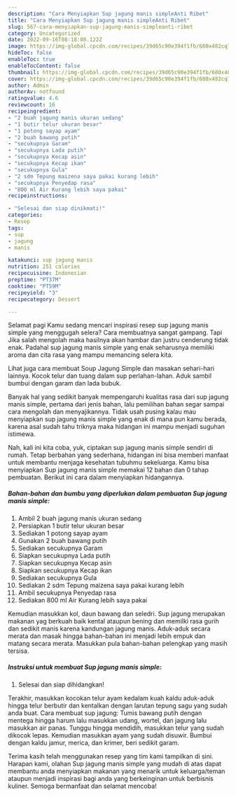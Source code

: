 ```yaml
---
description: "Cara Menyiapkan Sup jagung manis simpleAnti Ribet"
title: "Cara Menyiapkan Sup jagung manis simpleAnti Ribet"
slug: 567-cara-menyiapkan-sup-jagung-manis-simpleanti-ribet
category: Uncategorized
date: 2022-09-16T08:18:08.122Z
image: https://img-global.cpcdn.com/recipes/39d65c90e394f1fb/680x482cq70/sup-jagung-manis-simple-foto-resep-utama.jpg
hideToc: false
enableToc: true
enableTocContent: false
thumbnail: https://img-global.cpcdn.com/recipes/39d65c90e394f1fb/680x482cq70/sup-jagung-manis-simple-foto-resep-utama.jpg
cover: https://img-global.cpcdn.com/recipes/39d65c90e394f1fb/680x482cq70/sup-jagung-manis-simple-foto-resep-utama.jpg
author: Admin
authorAv: notfound
ratingvalue: 4.6
reviewcount: 16
recipeingredient:
- "2 buah jagung manis ukuran sedang"
- "1 butir telur ukuran besar"
- "1 potong sayap ayam"
- "2 buah bawang putih"
- "secukupnya Garam"
- "secukupnya Lada putih"
- "secukupnya Kecap asin"
- "secukupnya Kecap ikan"
- "secukupnya Gula"
- "2 sdm Tepung maizena saya pakai kurang lebih"
- "secukupnya Penyedap rasa"
- "800 ml Air Kurang lebih saya pakai"
recipeinstructions:

- "Selesai dan siap dinikmati!"
categories:
- Resep
tags:
- sup
- jagung
- manis

katakunci: sup jagung manis 
nutrition: 251 calories
recipecuisine: Indonesian
preptime: "PT37M"
cooktime: "PT59M"
recipeyield: "3"
recipecategory: Dessert

---
```



Selamat pagi Kamu sedang mencari inspirasi resep sup jagung manis simple yang menggugah selera? Cara membuatnya sangat gampang. Tapi Jika salah mengolah maka hasilnya akan hambar dan justru cenderung tidak enak. Padahal sup jagung manis simple yang enak seharusnya memiliki aroma dan cita rasa yang mampu memancing selera kita.


Lihat juga cara membuat Soup Jagung Simple dan masakan sehari-hari lainnya. Kocok telur dan tuang dalam sup perlahan-lahan. Aduk sambil bumbui dengan garam dan lada bubuk.

Banyak hal yang sedikit banyak mempengaruhi kualitas rasa dari sup jagung manis simple, pertama dari jenis bahan, lalu pemilihan bahan segar sampai cara mengolah dan menyajikannya. Tidak usah pusing kalau mau menyiapkan sup jagung manis simple yang enak di mana pun kamu berada, karena asal sudah tahu triknya maka hidangan ini mampu menjadi suguhan istimewa.


Nah, kali ini kita coba, yuk, ciptakan sup jagung manis simple sendiri di rumah. Tetap berbahan yang sederhana, hidangan ini bisa memberi manfaat untuk membantu menjaga kesehatan tubuhmu sekeluarga. Kamu bisa menyiapkan Sup jagung manis simple memakai 12 bahan dan 0 tahap pembuatan. Berikut ini cara dalam menyiapkan hidangannya.

<!--inarticleads1-->

##### Bahan-bahan dan bumbu yang diperlukan dalam pembuatan Sup jagung manis simple:

1. Ambil 2 buah jagung manis ukuran sedang
1. Persiapkan 1 butir telur ukuran besar
1. Sediakan 1 potong sayap ayam
1. Gunakan 2 buah bawang putih
1. Sediakan secukupnya Garam
1. Siapkan secukupnya Lada putih
1. Siapkan secukupnya Kecap asin
1. Siapkan secukupnya Kecap ikan
1. Sediakan secukupnya Gula
1. Sediakan 2 sdm Tepung maizena saya pakai kurang lebih
1. Ambil secukupnya Penyedap rasa
1. Sediakan 800 ml Air Kurang lebih saya pakai


Kemudian masukkan kol, daun bawang dan seledri. Sup jagung merupakan makanan yag berkuah baik kental ataupun bening dan memilki rasa gurih dan sedikit manis karena kandungan jagung manis. Aduk-aduk secara merata dan masak hingga bahan-bahan ini menjadi lebih empuk dan matang secara merata. Masukkan pula bahan-bahan pelengkap yang masih tersisa. 

<!--inarticleads2-->

##### Instruksi untuk membuat Sup jagung manis simple:


1. Selesai dan siap dihidangkan!

Terakhir, masukkan kocokan telur ayam kedalam kuah kaldu aduk-aduk hingga telur berbutir dan kentalkan dengan larutan tepung sagu yang sudah anda buat. Cara membuat sup jagung: Tumis bawang putih dengan mentega hingga harum lalu masukkan udang, wortel, dan jagung lalu masukkan air panas. Tunggu hingga mendidih, masukkan telur yang sudah dikocok lepas. Kemudian masukkan ayam yang sudah disuwir. Bumbui dengan kaldu jamur, merica, dan krimer, beri sedikit garam. 

Terima kasih telah menggunakan resep yang tim kami tampilkan di sini. Harapan kami, olahan Sup jagung manis simple yang mudah di atas dapat membantu anda menyiapkan makanan yang menarik untuk keluarga/teman ataupun menjadi inspirasi bagi anda yang berkeinginan untuk berbisnis kuliner. Semoga bermanfaat dan selamat mencoba!
